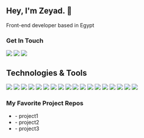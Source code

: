 ## Hey, I'm Zeyad. 👋
Front-end developer based in Egypt

### Get In Touch
<a href="mailto:zeyadsleem1@gmail.com"><img src="https://img.shields.io/badge/Gmail-D14836?style=for-the-badge&logo=gmail&logoColor=white"></a> <a href="https://www.linkedin.com/in/zeyad-sleem"><img src="https://img.shields.io/badge/LinkedIn-0077B5?style=for-the-badge&logo=linkedin&logoColor=white"></a> <a href="https://www.youtube.com/channel/UCMGSgppCK-hp4zmeqhp7CIw"><a href="https://zeyad.vercel.app"><img src="https://img.shields.io/badge/portfolio-0A0A0A?style=for-the-badge&logo=dev.to&logoColor=white"></a> 

## Technologies & Tools
![](https://img.shields.io/badge/‎-JavaScript-F7DF1E?logo=javascript&logoColor=white&style=plastic)
![](https://img.shields.io/badge/‎-HTML-CC342D?logo=html5&logoColor=white&style=plastic)
![](https://img.shields.io/badge/‎-CSS-1572B6?logo=css3&logoColor=white&style=plastic)
![](https://img.shields.io/badge/‎-React-61DAFB?logo=react&logoColor=white&style=plastic)
![](https://img.shields.io/badge/‎-Redux-764ABC?logo=redux&logoColor=white&style=plastic)
![](https://img.shields.io/badge/‎-Webpack-8DD6F9?logo=webpack&logoColor=white&style=plastic)
![](https://img.shields.io/badge/‎-Babel-F9DC3E?logo=babel&logoColor=white&style=plastic)
![](https://img.shields.io/badge/‎-NodeJS-339933?logo=Node.js&logoColor=white&style=plastic)
![](https://img.shields.io/badge/‎-PostgreSQL-336791?logo=postgresql&logoColor=white&style=plastic)
![](https://img.shields.io/badge/‎-MongoDB-47A248?logo=mongodb&logoColor=white&style=plastic)
![](https://img.shields.io/badge/‎-Docker-2496ED?logo=docker&logoColor=white&style=plastic)
![](https://img.shields.io/badge/‎-Firebase-FFCA28?logo=firebase&logoColor=white&style=plastic)
![](https://img.shields.io/badge/‎-Linux-E95420?logo=linux&logoColor=white&style=plastic)
![](https://img.shields.io/badge/‎-Heroku-430098?logo=heroku&logoColor=white&style=plastic)
![](https://img.shields.io/badge/‎-Git-F05032?logo=git&logoColor=white&style=plastic)
![](https://img.shields.io/badge/‎-GitHub-181717?logo=github&logoColor=white&style=plastic)
![](https://img.shields.io/badge/‎-VS%20Code-007ACC?logo=visual-studio-code&logoColor=white&style=plastic)
![](https://img.shields.io/badge/‎-Jest-C21325?logo=jest&logoColor=white&style=plastic)



### My Favorite Project Repos
* <a href="https://github.com/zeyadsleem"></a> - project1
* <a href="https://github.com/zeyadsleem"></a> - project2
* <a href="https://github.com/zeyadsleem"></a> - project3
